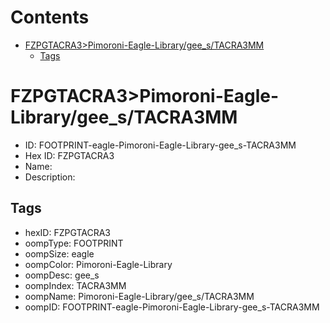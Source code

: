 



Contents
========

* [FZPGTACRA3>Pimoroni-Eagle-Library/gee_s/TACRA3MM](#fzpgtacra3pimoroni-eagle-librarygee_stacra3mm)
	* [Tags](#tags)

# FZPGTACRA3>Pimoroni-Eagle-Library/gee_s/TACRA3MM

- ID: FOOTPRINT-eagle-Pimoroni-Eagle-Library-gee_s-TACRA3MM
- Hex ID: FZPGTACRA3
- Name: 
- Description: 

## Tags

- hexID: FZPGTACRA3
- oompType: FOOTPRINT
- oompSize: eagle
- oompColor: Pimoroni-Eagle-Library
- oompDesc: gee_s
- oompIndex: TACRA3MM
- oompName: Pimoroni-Eagle-Library/gee_s/TACRA3MM
- oompID: FOOTPRINT-eagle-Pimoroni-Eagle-Library-gee_s-TACRA3MM
